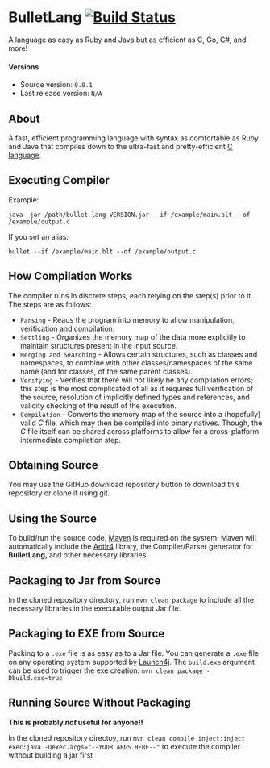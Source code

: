# BulletLang [![Build Status](https://travis-ci.com/cjburkey01/BulletLang.svg?branch=master)](https://travis-ci.com/cjburkey01/BulletLang)

A language as easy as Ruby and Java but as efficient as C, Go, C#, and more!

#### Versions

* Source version: `0.0.1`
* Last release version: `N/A`

## About

A fast, efficient programming language with syntax as comfortable as Ruby and Java that compiles down to the ultra-fast and pretty-efficient [C language](https://en.wikipedia.org/wiki/C_(programming_language)).


## Executing Compiler

Example:

`java -jar /path/bullet-lang-VERSION.jar --if /example/main.blt --of /example/output.c`

If you set an alias:

`bullet --if /example/main.blt --of /example/output.c`

## How Compilation Works

The compiler runs in discrete steps, each relying on the step(s) prior to it. The steps are as follows:
* `Parsing` - Reads the program into memory to allow manipulation, verification and compilation.
* `Settling` - Organizes the memory map of the data more explicitly to maintain structures present in the input source.
* `Merging and Searching` - Allows certain structures, such as classes and namespaces, to combine with other classes/namespaces of the same name (and for classes, of the same parent classes).
* `Verifying` - Verifies that there will not likely be any compilation errors; this step is the most complicated of all as it requires full verification of the source, resolution of implicitly defined types and references, and validity checking of the result of the execution.
* `Compilation` - Converts the memory map of the source into a (hopefully) valid _C_ file, which may then be compiled into binary natives. Though, the _C_ file itself can be shared across platforms to allow for a cross-platform intermediate compilation step.

## Obtaining Source

You may use the GitHub download repository button to download this repository or clone it using git.

## Using the Source

To build/run the source code, [Maven](https://maven.apache.org/) is required on the system. Maven will automatically include the [Antlr4](http://www.antlr.org/) library, the Compiler/Parser generator for **BulletLang**, and other necessary libraries.

## Packaging to Jar from Source

In the cloned repository directory, run `mvn clean package` to include all the necessary libraries in the executable output Jar file.

## Packaging to EXE from Source

Packing to a `.exe` file is as easy as to a Jar file. You can generate a `.exe` file on any operating system supported by [Launch4j](http://launch4j.sourceforge.net/). The `build.exe` argument can be used to trigger the exe creation: `mvn clean package -Dbuild.exe=true`

## Running Source Without Packaging

**This is probably _not_ useful for anyone!!**

In the cloned repository directoy, run `mvn clean compile inject:inject exec:java -Dexec.args="--YOUR ARGS HERE--"` to execute the compiler without building a jar first
